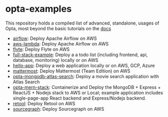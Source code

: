 # opta-examples
This repository holds a compiled list of advanced, standalone, usages of Opta, most beyond the basic tutorials on the 
[docs](https://docs.opta.dev/)

- [airflow](/airflow): Deploy Apache Airflow on AWS
- [aws-lambda](/aws-lambda): Deploy Apache Airflow on AWS
- [flyte](/flyte): Deploy Flyte on AWS
- [full-stack-example](/full-stack-example): Deploy a a todo list (including frontend, api, database, monitoring) locally or on AWS
- [hello-app](/hello-app): Deploy a web application locally or on AWS, GCP, Azure
- [mattermost](/mattermost-team): Deploy Mattermost (Team Edition) on AWS
- [opta-mongodb-atlas-search](/opta-mongodb-atlas-search): Deploy a movie search application with Atlas Search
- [opta-mern-stack](/opta-mern-stack): Containerize and Deploy the MongoDB + Express + ReactJS + Nodejs stack to AWS or Local; example application includes single-page-app React backend and Express/Nodejs backend.
- [retool](/retool): Deploy Retool on AWS
- [sourcegraph](/sourcegraph): Deploy Sourcegraph on AWS
